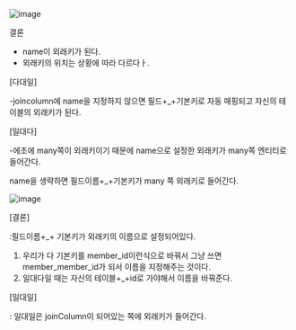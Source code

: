 ![image](https://user-images.githubusercontent.com/108928206/192942850-6ca6c7f9-9eef-4a33-8967-2188e0c95f00.png)

결론

- name이 외래키가 된다.
- 외래키의 위치는 상황에 따라 다르다ㅏ.

[다대일]

-joincolumn에 name을 지정하지 않으면 필드+_+기본키로 자동 매핑되고 자신의 테이블의 외래키가 된다.

[일대다]

-에초에 many쪽이 외래키이기 때문에 name으로 설정한 외래키가 many쪽 엔티티로 들어간다. 

name을 생략하면 필드이름+_+기본키가 many 쪽 외래키로 들어간다.

![image](https://user-images.githubusercontent.com/108928206/192945861-65485840-9593-46a3-8afb-393a9a150d68.png)


[결론]

:필드이름+_+ 기본키가 외래키의 이름으로 설정되어있다.

1. 우리가 다 기본키를 member_id이런식으로 바꿔서 그냥 쓰면 member_member_id가 되서 이름을 지정해주는 것이다.
2. 일대다일 때는 자신의 테이블+_+id로 가야해서 이름을 바꿔준다.

[일대일]

: 일대일은 joinColumn이 되어있는 쪽에 외래키가 들어간다.
